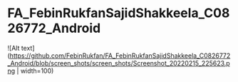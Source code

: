 # FA_FebinRukfanSajidShakkeela_C0826772_Android

![Alt text](https://github.com/FebinRukfan/FA_FebinRukfanSajidShakkeela_C0826772_Android/blob/screen_shots/screen_shots/Screenshot_20220215_225623.png | width=100)

